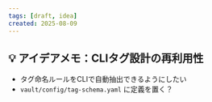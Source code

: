 ```yaml
---
tags: [draft, idea]
created: 2025-08-09
---
```


## 💡 アイデアメモ：CLIタグ設計の再利用性

- タグ命名ルールをCLIで自動抽出できるようにしたい
- `vault/config/tag-schema.yaml` に定義を置く？